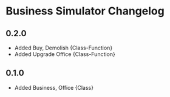# Business Simulator Changelog

## 0.2.0
- Added Buy, Demolish {Class-Function}
- Added Upgrade Office {Class-Function}

## 0.1.0
- Added Business, Office {Class}

